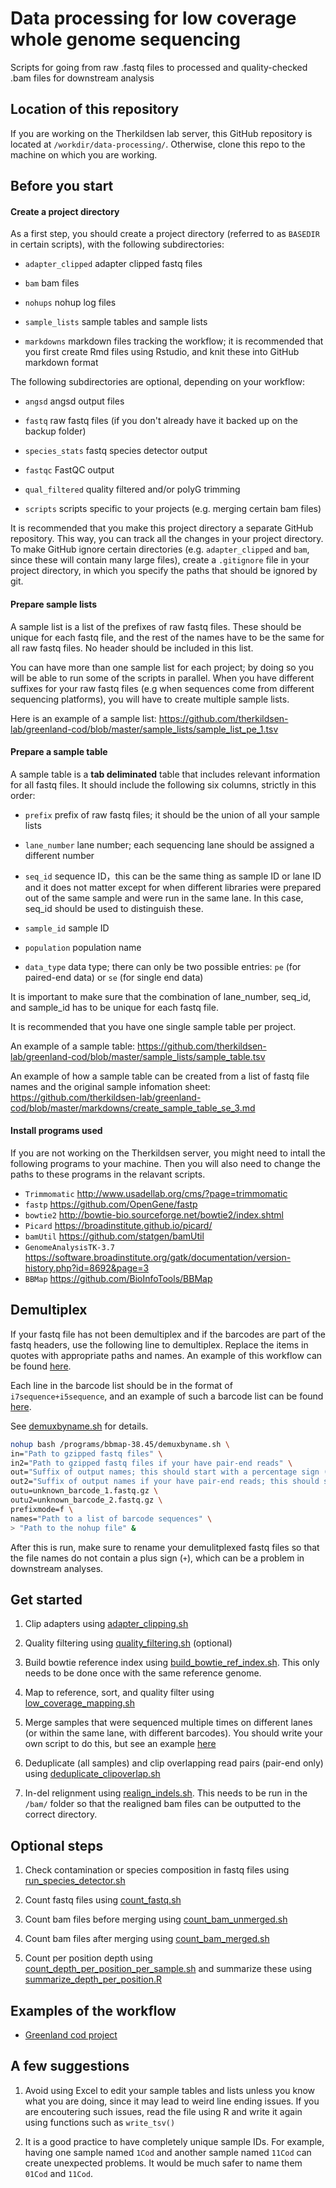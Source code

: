# Data processing for low coverage whole genome sequencing 

Scripts for going from raw .fastq files to processed and quality-checked .bam files for downstream analysis

## Location of this repository

If you are working on the Therkildsen lab server, this GitHub repository is located at `/workdir/data-processing/`. Otherwise, clone this repo to the machine on which you are working. 

## Before you start

#### Create a project directory

As a first step, you should create a project directory (referred to as `BASEDIR` in certain scripts), with the following subdirectories:

  * `adapter_clipped` adapter clipped fastq files
  
  * `bam` bam files
  
  * `nohups` nohup log files
  
  * `sample_lists` sample tables and sample lists
   
  * `markdowns` markdown files tracking the workflow; it is recommended that you first create Rmd files using Rstudio, and knit these into GitHub markdown format

The following subdirectories are optional, depending on your workflow:

  * `angsd` angsd output files
  
  * `fastq` raw fastq files (if you don't already have it backed up on the backup folder)
  
  * `species_stats` fastq species detector output
  
  * `fastqc` FastQC output
  
  * `qual_filtered` quality filtered and/or polyG trimming
    
  * `scripts` scripts specific to your projects (e.g. merging certain bam files)

It is recommended that you make this project directory a separate GitHub repository. This way, you can track all the changes in your project directory. To make GitHub ignore certain directories (e.g. `adapter_clipped` and `bam`, since these will contain many large files), create a `.gitignore` file in your project directory, in which you specify the paths that should be ignored by git. 

#### Prepare sample lists

A sample list is a list of the prefixes of raw fastq files. These should be unique for each fastq file, and the rest of the names have to be the same for all raw fastq files. No header should be included in this list. 

You can have more than one sample list for each project; by doing so you will be able to run some of the scripts in parallel. When you have different suffixes for your raw fastq files (e.g when sequences come from different sequencing platforms), you will have to create multiple sample lists. 

Here is an example of a sample list: https://github.com/therkildsen-lab/greenland-cod/blob/master/sample_lists/sample_list_pe_1.tsv

#### Prepare a sample table

A sample table is a **tab deliminated** table that includes relevant information for all fastq files. It should include the following six columns, strictly in this order:

  * `prefix` prefix of raw fastq files; it should be the union of all your sample lists
  
  * `lane_number` lane number; each sequencing lane should be assigned a different number
  
  * `seq_id` sequence ID，this can be the same thing as sample ID or lane ID and it does not matter except for when different libraries were prepared out of the same sample and were run in the same lane. In this case, seq_id should be used to distinguish these.
  
  * `sample_id` sample ID
  
  * `population` population name
  
  * `data_type` data type; there can only be two possible entries: `pe` (for paired-end data) or `se` (for single end data)

It is important to make sure that the combination of lane_number, seq_id, and sample_id has to be unique for each fastq file. 

It is recommended that you have one single sample table per project. 

An example of a sample table: https://github.com/therkildsen-lab/greenland-cod/blob/master/sample_lists/sample_table.tsv

An example of how a sample table can be created from a list of fastq file names and the original sample infomation sheet: https://github.com/therkildsen-lab/greenland-cod/blob/master/markdowns/create_sample_table_se_3.md

#### Install programs used

If you are not working on the Therkildsen server, you might need to intall the following programs to your machine. Then you will also need to change the paths to these programs in the relavant scripts. 
 
 * `Trimmomatic` http://www.usadellab.org/cms/?page=trimmomatic
 * `fastp` https://github.com/OpenGene/fastp 
 * `bowtie2` http://bowtie-bio.sourceforge.net/bowtie2/index.shtml
 * `Picard` https://broadinstitute.github.io/picard/
 * `bamUtil` https://github.com/statgen/bamUtil
 * `GenomeAnalysisTK-3.7` https://software.broadinstitute.org/gatk/documentation/version-history.php?id=8692&page=3
 * `BBMap` https://github.com/BioInfoTools/BBMap

## Demultiplex

If your fastq file has not been demultiplex and if the barcodes are part of the fastq headers, use the following line to demultiplex. Replace the items in quotes with appropriate paths and names. An example of this workflow can be found [here](https://github.com/therkildsen-lab/sucker/blob/master/markdowns/data_processing.md). 

Each line in the barcode list should be in the format of `i7sequence+i5sequence`, and an example of such a barcode list can be found [here](https://github.com/therkildsen-lab/sucker/blob/master/sample_lists/barcode_list_lane_1.txt).

See [demuxbyname.sh](https://github.com/BioInfoTools/BBMap/blob/master/sh/demuxbyname.sh) for details. 

``` bash
nohup bash /programs/bbmap-38.45/demuxbyname.sh \
in="Path to gzipped fastq files" \
in2="Path to gzipped fastq files if your have pair-end reads" \
out="Suffix of output names; this should start with a percentage sign (%)" \
out2="Suffix of output names if your have pair-end reads; this should start with a percentage sign (%)" \
outu=unknown_barcode_1.fastq.gz \
outu2=unknown_barcode_2.fastq.gz \
prefixmode=f \
names="Path to a list of barcode sequences" \
> "Path to the nohup file" &
```

After this is run, make sure to rename your demulitplexed fastq files so that the file names do not contain a plus sign (`+`), which can be a problem in downstream analyses. 

## Get started

1. Clip adapters using [adapter_clipping.sh](https://github.com/therkildsen-lab/data-processing/blob/master/scripts/adapter_clipping.sh)

2. Quality filtering using [quality_filtering.sh](https://github.com/therkildsen-lab/data-processing/blob/master/scripts/quality_filtering.sh) (optional)

3. Build bowtie reference index using [build_bowtie_ref_index.sh](https://github.com/therkildsen-lab/data-processing/blob/master/scripts/build_bowtie_ref_index.sh). This only needs to be done once with the same reference genome.

4. Map to reference, sort, and quality filter using [low_coverage_mapping.sh](https://github.com/therkildsen-lab/data-processing/blob/master/scripts/low_coverage_mapping.sh)

5. Merge samples that were sequenced multiple times on different lanes (or within the same lane, with different barcodes). You should write your own script to do this, but see an example [here](https://github.com/therkildsen-lab/greenland-cod/blob/master/markdowns/data_processing.md)

6. Deduplicate (all samples) and clip overlapping read pairs (pair-end only) using [deduplicate_clipoverlap.sh](https://github.com/therkildsen-lab/data-processing/blob/master/scripts/deduplicate_clipoverlap.sh)

7. In-del relignment using [realign_indels.sh](https://github.com/therkildsen-lab/data-processing/blob/master/scripts/realign_indels.sh). This needs to be run in the `/bam/` folder so that the realigned bam files can be outputted to the correct directory. 

## Optional steps

1. Check contamination or species composition in fastq files using [run_species_detector.sh](https://github.com/therkildsen-lab/data-processing/blob/master/scripts/run_species_detector.sh)

2. Count fastq files using [count_fastq.sh](https://github.com/therkildsen-lab/data-processing/blob/master/scripts/count_fastq.sh)

3. Count bam files before merging using [count_bam_unmerged.sh](https://github.com/therkildsen-lab/data-processing/blob/master/scripts/count_bam_unmerged.sh)

4. Count bam files after merging using [count_bam_merged.sh](https://github.com/therkildsen-lab/data-processing/blob/master/scripts/count_bam_merged.sh)

5. Count per position depth using [count_depth_per_position_per_sample.sh](https://github.com/therkildsen-lab/data-processing/blob/master/scripts/count_depth_per_position_per_sample.sh) and summarize these using [summarize_depth_per_position.R](https://github.com/therkildsen-lab/data-processing/blob/master/scripts/summarize_depth_per_position.R)

## Examples of the workflow

 * [Greenland cod project](https://github.com/therkildsen-lab/greenland-cod/blob/master/markdowns/data_processing.md)

## A few suggestions

1. Avoid using Excel to edit your sample tables and lists unless you know what you are doing, since it may lead to weird line ending issues. If you are encoutering such issues, read the file using R and write it again using functions such as `write_tsv()`

2. It is a good practice to have completely unique sample IDs. For example, having one sample named `1Cod` and another sample named `11Cod` can create unexpected problems. It would be much safer to name them `01Cod` and `11Cod`. 
